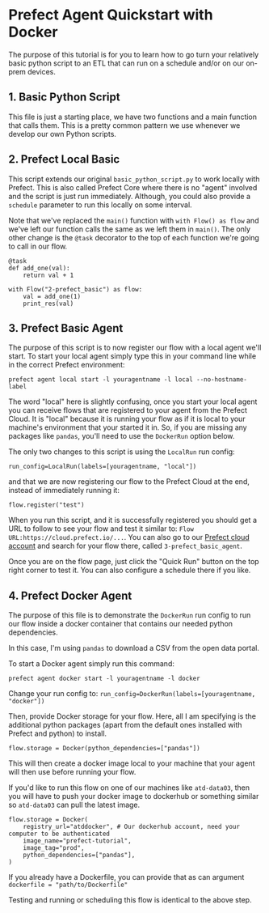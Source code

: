 # Prefect Agent Quickstart with Docker

The purpose of this tutorial is for you to learn how to go turn your relatively basic python script to an ETL that can run on a schedule and/or on our on-prem devices.

## 1. Basic Python Script

This file is just a starting place, we have two functions and a main function that calls them. This is a pretty common pattern we use whenever we develop our own Python scripts.

## 2. Prefect Local Basic

This script extends our original `basic_python_script.py` to work locally with Prefect. This is also called Prefect Core where there is no "agent" involved and the script is just run immediately. Although, you could also provide a `schedule` parameter to run this locally on some interval.

Note that we've replaced the `main()` function with `with Flow() as flow` and we've left our function calls the same as we left them in `main()`. The only other change is the `@task` decorator to the top of each function we're going to call in our flow.

```
@task
def add_one(val):
    return val + 1
```

```
with Flow("2-prefect_basic") as flow:
    val = add_one(1)
    print_res(val)
```

## 3. Prefect Basic Agent

The purpose of this script is to now register our flow with a local agent we'll start. To start your local agent simply type this in your command line while in the correct Prefect environment:

```
prefect agent local start -l youragentname -l local --no-hostname-label
```

The word "local" here is slightly confusing, once you start your local agent you can receive flows that are registered to your agent from the Prefect Cloud. It is "local" because it is running your flow as if it is local to your machine's environment that your started it in. So, if you are missing any packages like `pandas`, you'll need to use the `DockerRun` option below. 

The only two changes to this script is using the `LocalRun` run config:

```
run_config=LocalRun(labels=[youragentname, "local"])
```

and that we are now registering our flow to the Prefect Cloud at the end, instead of immediately running it:

```
flow.register("test")
```

When you run this script, and it is successfully registered you should get a URL to follow to see your flow and test it similar to: `Flow URL:https://cloud.prefect.io/...`. You can also go to our [Prefect cloud account](https://cloud.prefect.io/) and search for your flow there, called `3-prefect_basic_agent`. 

Once you are on the flow page, just click the "Quick Run" button on the top right corner to test it. You can also configure a schedule there if you like.


## 4. Prefect Docker Agent

The purpose of this file is to demonstrate the `DockerRun` run config to run our flow inside a docker container that contains our needed python dependencies. 

In this case, I'm using `pandas` to download a CSV from the open data portal.

To start a Docker agent simply run this command:

```
prefect agent docker start -l youragentname -l docker
```

Change your run config to: `run_config=DockerRun(labels=[youragentname, "docker"])`

Then, provide Docker storage for your flow. Here, all I am specifying is the additional python packages (apart from the default ones installed with Prefect and python) to install. 

```
flow.storage = Docker(python_dependencies=["pandas"])
```

This will then create a docker image local to your machine that your agent will then use before running your flow.

If you'd like to run this flow on one of our machines like `atd-data03`, then you will have to push your docker image to dockerhub or something similar so `atd-data03` can pull the latest image.

```
flow.storage = Docker(
    registry_url="atddocker", # Our dockerhub account, need your computer to be authenticated
    image_name="prefect-tutorial",
    image_tag="prod",
    python_dependencies=["pandas"],
)

```

If you already have a Dockerfile, you can provide that as can argument `dockerfile = "path/to/Dockerfile"`

Testing and running or scheduling this flow is identical to the above step.
